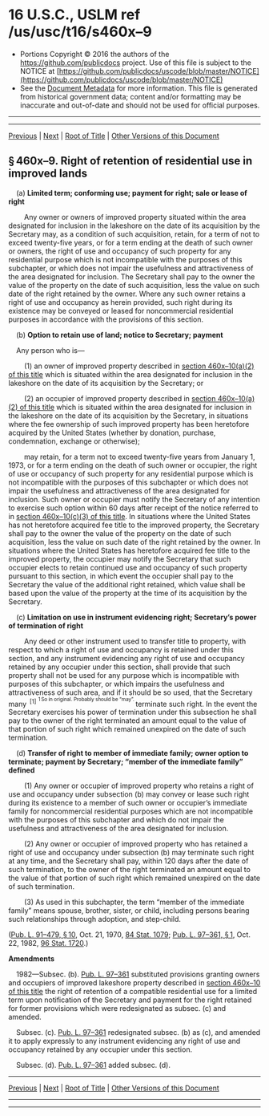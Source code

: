 ---
---

# 16 U.S.C., USLM ref /us/usc/t16/s460x–9

* Portions Copyright © 2016 the authors of the https://github.com/publicdocs project.
  Use of this file is subject to the NOTICE at [https://github.com/publicdocs/uscode/blob/master/NOTICE](https://github.com/publicdocs/uscode/blob/master/NOTICE)
* See the [Document Metadata](././../../../../..//README.md) for more information.
  This file is generated from historical government data; content and/or formatting may be inaccurate and out-of-date and should not be used for official purposes.

----------
----------

[Previous](./../../../../..//us/usc/t16/ch1/schLXXXII/m__us_usc_t16_s460x–8.md) | [Next](./../../../../..//us/usc/t16/ch1/schLXXXII/m__us_usc_t16_s460x–10.md) | [Root of Title](./../../../../../) | [Other Versions of this Document](https://publicdocs.github.io/go/links?ns=uslm&ref=%2Fus%2Fusc%2Ft16%2Fs460x%E2%80%939)

## § 460x–9. Right of retention of residential use in improved lands

    (a) __Limited term; conforming use; payment for right; sale or lease of right__ 

        Any owner or owners of improved property situated within the area designated for inclusion in the lakeshore on the date of its acquisition by the Secretary may, as a condition of such acquisition, retain, for a term of not to exceed twenty-five years, or for a term ending at the death of such owner or owners, the right of use and occupancy of such property for any residential purpose which is not incompatible with the purposes of this subchapter, or which does not impair the usefulness and attractiveness of the area designated for inclusion. The Secretary shall pay to the owner the value of the property on the date of such acquisition, less the value on such date of the right retained by the owner. Where any such owner retains a right of use and occupancy as herein provided, such right during its existence may be conveyed or leased for noncommercial residential purposes in accordance with the provisions of this section.

    (b) __Option to retain use of land; notice to Secretary; payment__ 

    Any person who is—

        (1) an owner of improved property described in [section 460x–10(a)(2) of this title][/us/usc/t16/s460x–10/a/2] which is situated within the area designated for inclusion in the lakeshore on the date of its acquisition by the Secretary; or

        (2) an occupier of improved property described in [section 460x–10(a)(2) of this title][/us/usc/t16/s460x–10/a/2] which is situated within the area designated for inclusion in the lakeshore on the date of its acquisition by the Secretary, in situations where the fee ownership of such improved property has been heretofore acquired by the United States (whether by donation, purchase, condemnation, exchange or otherwise);

        may retain, for a term not to exceed twenty-five years from January 1, 1973, or for a term ending on the death of such owner or occupier, the right of use or occupancy of such property for any residential purpose which is not incompatible with the purposes of this subchapter or which does not impair the usefulness and attractiveness of the area designated for inclusion. Such owner or occupier must notify the Secretary of any intention to exercise such option within 60 days after receipt of the notice referred to in [section 460x–10(c)(3) of this title][/us/usc/t16/s460x–10/c/3]. In situations where the United States has not heretofore acquired fee title to the improved property, the Secretary shall pay to the owner the value of the property on the date of such acquisition, less the value on such date of the right retained by the owner. In situations where the United States has heretofore acquired fee title to the improved property, the occupier may notify the Secretary that such occupier elects to retain continued use and occupancy of such property pursuant to this section, in which event the occupier shall pay to the Secretary the value of the additional right retained, which value shall be based upon the value of the property at the time of its acquisition by the Secretary.

    (c) __Limitation on use in instrument evidencing right; Secretary’s power of termination of right__ 

        Any deed or other instrument used to transfer title to property, with respect to which a right of use and occupancy is retained under this section, and any instrument evidencing any right of use and occupancy retained by any occupier under this section, shall provide that such property shall not be used for any purpose which is incompatible with purposes of this subchapter, or which impairs the usefulness and attractiveness of such area, and if it should be so used, that the Secretary many  <sup>\[1\]</sup>  <sup><sup> 1 So in original. Probably should be “may”. </sup></sup>  terminate such right. In the event the Secretary exercises his power of termination under this subsection he shall pay to the owner of the right terminated an amount equal to the value of that portion of such right which remained unexpired on the date of such termination.

    (d) __Transfer of right to member of immediate family; owner option to terminate; payment by Secretary; “member of the immediate family” defined__ 

        (1) Any owner or occupier of improved property who retains a right of use and occupancy under subsection (b) may convey or lease such right during its existence to a member of such owner or occupier’s immediate family for noncommercial residential purposes which are not incompatible with the purposes of this subchapter and which do not impair the usefulness and attractiveness of the area designated for inclusion.

        (2) Any owner or occupier of improved property who has retained a right of use and occupancy under subsection (b) may terminate such right at any time, and the Secretary shall pay, within 120 days after the date of such termination, to the owner of the right terminated an amount equal to the value of that portion of such right which remained unexpired on the date of such termination.

        (3) As used in this subchapter, the term “member of the immediate family” means spouse, brother, sister, or child, including persons bearing such relationships through adoption, and step-child.

([Pub. L. 91–479, § 10][/us/pl/91/479/s10], Oct. 21, 1970, [84 Stat. 1079][/us/stat/84/1079]; [Pub. L. 97–361, § 1][/us/pl/97/361/s1], Oct. 22, 1982, [96 Stat. 1720][/us/stat/96/1720].)

 __Amendments__ 

    1982—Subsec. (b). [Pub. L. 97–361][/us/pl/97/361] substituted provisions granting owners and occupiers of improved lakeshore property described in [section 460x–10 of this title][/us/usc/t16/s460x–10] the right of retention of a compatible residential use for a limited term upon notification of the Secretary and payment for the right retained for former provisions which were redesignated as subsec. (c) and amended.

    Subsec. (c). [Pub. L. 97–361][/us/pl/97/361] redesignated subsec. (b) as (c), and amended it to apply expressly to any instrument evidencing any right of use and occupancy retained by any occupier under this section.

    Subsec. (d). [Pub. L. 97–361][/us/pl/97/361] added subsec. (d).

----------

[Previous](./../../../../..//us/usc/t16/ch1/schLXXXII/m__us_usc_t16_s460x–8.md) | [Next](./../../../../..//us/usc/t16/ch1/schLXXXII/m__us_usc_t16_s460x–10.md) | [Root of Title](./../../../../../) | [Other Versions of this Document](https://publicdocs.github.io/go/links?ns=uslm&ref=%2Fus%2Fusc%2Ft16%2Fs460x%E2%80%939)

----------
----------

[/us/usc/t16/s460x–10/a/2]: https://publicdocs.github.io/go/links?ns=uslm&ref=%2Fus%2Fusc%2Ft16%2Fs460x%E2%80%9310%2Fa%2F2
[/us/usc/t16/s460x–10/a/2]: https://publicdocs.github.io/go/links?ns=uslm&ref=%2Fus%2Fusc%2Ft16%2Fs460x%E2%80%9310%2Fa%2F2
[/us/usc/t16/s460x–10/c/3]: https://publicdocs.github.io/go/links?ns=uslm&ref=%2Fus%2Fusc%2Ft16%2Fs460x%E2%80%9310%2Fc%2F3
[/us/pl/91/479/s10]: https://publicdocs.github.io/go/links?ns=uslm&ref=%2Fus%2Fpl%2F91%2F479%2Fs10
[/us/stat/84/1079]: https://publicdocs.github.io/go/links?ns=uslm&ref=%2Fus%2Fstat%2F84%2F1079
[/us/pl/97/361/s1]: https://publicdocs.github.io/go/links?ns=uslm&ref=%2Fus%2Fpl%2F97%2F361%2Fs1
[/us/stat/96/1720]: https://publicdocs.github.io/go/links?ns=uslm&ref=%2Fus%2Fstat%2F96%2F1720
[/us/pl/97/361]: https://publicdocs.github.io/go/links?ns=uslm&ref=%2Fus%2Fpl%2F97%2F361
[/us/usc/t16/s460x–10]: https://publicdocs.github.io/go/links?ns=uslm&ref=%2Fus%2Fusc%2Ft16%2Fs460x%E2%80%9310
[/us/pl/97/361]: https://publicdocs.github.io/go/links?ns=uslm&ref=%2Fus%2Fpl%2F97%2F361
[/us/pl/97/361]: https://publicdocs.github.io/go/links?ns=uslm&ref=%2Fus%2Fpl%2F97%2F361


